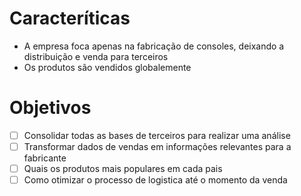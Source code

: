 

# Caracteríticas

- A empresa foca apenas na fabricação de consoles, deixando a distribuição e venda para terceiros
- Os produtos são vendidos globalemente

# Objetivos
- [ ] Consolidar todas as bases de terceiros para realizar uma análise
- [ ] Transformar dados de vendas em informações relevantes para a fabricante
- [ ] Quais os produtos mais populares em cada pais
- [ ] Como otimizar o processo de logistica até o momento da venda
